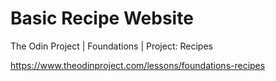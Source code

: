 # Basic Recipe Website

The Odin Project | Foundations | Project: Recipes

https://www.theodinproject.com/lessons/foundations-recipes